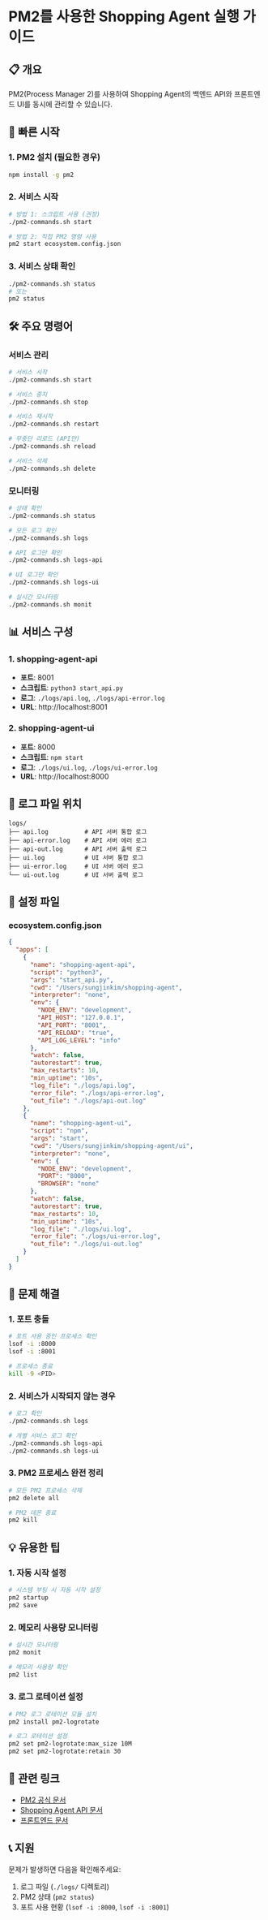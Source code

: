 # PM2를 사용한 Shopping Agent 실행 가이드

## 📋 개요
PM2(Process Manager 2)를 사용하여 Shopping Agent의 백엔드 API와 프론트엔드 UI를 동시에 관리할 수 있습니다.

## 🚀 빠른 시작

### 1. PM2 설치 (필요한 경우)
```bash
npm install -g pm2
```

### 2. 서비스 시작
```bash
# 방법 1: 스크립트 사용 (권장)
./pm2-commands.sh start

# 방법 2: 직접 PM2 명령 사용
pm2 start ecosystem.config.json
```

### 3. 서비스 상태 확인
```bash
./pm2-commands.sh status
# 또는
pm2 status
```

## 🛠️ 주요 명령어

### 서비스 관리
```bash
# 서비스 시작
./pm2-commands.sh start

# 서비스 중지
./pm2-commands.sh stop

# 서비스 재시작
./pm2-commands.sh restart

# 무중단 리로드 (API만)
./pm2-commands.sh reload

# 서비스 삭제
./pm2-commands.sh delete
```

### 모니터링
```bash
# 상태 확인
./pm2-commands.sh status

# 모든 로그 확인
./pm2-commands.sh logs

# API 로그만 확인
./pm2-commands.sh logs-api

# UI 로그만 확인
./pm2-commands.sh logs-ui

# 실시간 모니터링
./pm2-commands.sh monit
```

## 📊 서비스 구성

### 1. shopping-agent-api
- **포트**: 8001
- **스크립트**: `python3 start_api.py`
- **로그**: `./logs/api.log`, `./logs/api-error.log`
- **URL**: http://localhost:8001

### 2. shopping-agent-ui
- **포트**: 8000
- **스크립트**: `npm start`
- **로그**: `./logs/ui.log`, `./logs/ui-error.log`
- **URL**: http://localhost:8000

## 📁 로그 파일 위치
```
logs/
├── api.log          # API 서버 통합 로그
├── api-error.log    # API 서버 에러 로그
├── api-out.log      # API 서버 출력 로그
├── ui.log           # UI 서버 통합 로그
├── ui-error.log     # UI 서버 에러 로그
└── ui-out.log       # UI 서버 출력 로그
```

## 🔧 설정 파일

### ecosystem.config.json
```json
{
  "apps": [
    {
      "name": "shopping-agent-api",
      "script": "python3",
      "args": "start_api.py",
      "cwd": "/Users/sungjinkim/shopping-agent",
      "interpreter": "none",
      "env": {
        "NODE_ENV": "development",
        "API_HOST": "127.0.0.1",
        "API_PORT": "8001",
        "API_RELOAD": "true",
        "API_LOG_LEVEL": "info"
      },
      "watch": false,
      "autorestart": true,
      "max_restarts": 10,
      "min_uptime": "10s",
      "log_file": "./logs/api.log",
      "error_file": "./logs/api-error.log",
      "out_file": "./logs/api-out.log"
    },
    {
      "name": "shopping-agent-ui",
      "script": "npm",
      "args": "start",
      "cwd": "/Users/sungjinkim/shopping-agent/ui",
      "interpreter": "none",
      "env": {
        "NODE_ENV": "development",
        "PORT": "8000",
        "BROWSER": "none"
      },
      "watch": false,
      "autorestart": true,
      "max_restarts": 10,
      "min_uptime": "10s",
      "log_file": "./logs/ui.log",
      "error_file": "./logs/ui-error.log",
      "out_file": "./logs/ui-out.log"
    }
  ]
}
```

## 🚨 문제 해결

### 1. 포트 충돌
```bash
# 포트 사용 중인 프로세스 확인
lsof -i :8000
lsof -i :8001

# 프로세스 종료
kill -9 <PID>
```

### 2. 서비스가 시작되지 않는 경우
```bash
# 로그 확인
./pm2-commands.sh logs

# 개별 서비스 로그 확인
./pm2-commands.sh logs-api
./pm2-commands.sh logs-ui
```

### 3. PM2 프로세스 완전 정리
```bash
# 모든 PM2 프로세스 삭제
pm2 delete all

# PM2 데몬 종료
pm2 kill
```

## 💡 유용한 팁

### 1. 자동 시작 설정
```bash
# 시스템 부팅 시 자동 시작 설정
pm2 startup
pm2 save
```

### 2. 메모리 사용량 모니터링
```bash
# 실시간 모니터링
pm2 monit

# 메모리 사용량 확인
pm2 list
```

### 3. 로그 로테이션 설정
```bash
# PM2 로그 로테이션 모듈 설치
pm2 install pm2-logrotate

# 로그 로테이션 설정
pm2 set pm2-logrotate:max_size 10M
pm2 set pm2-logrotate:retain 30
```

## 🔗 관련 링크
- [PM2 공식 문서](https://pm2.keymetrics.io/)
- [Shopping Agent API 문서](./api/README.md)
- [프론트엔드 문서](./ui/README.md)

## 📞 지원
문제가 발생하면 다음을 확인해주세요:
1. 로그 파일 (`./logs/` 디렉토리)
2. PM2 상태 (`pm2 status`)
3. 포트 사용 현황 (`lsof -i :8000`, `lsof -i :8001`)